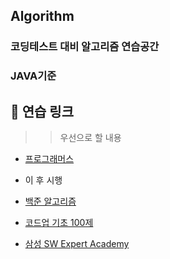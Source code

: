 ## Algorithm

### 코딩테스트 대비 알고리즘 연습공간
### JAVA기준

## 🐳 연습 링크
>> 우선으로 할 내용

* [프로그래머스](https://programmers.co.kr/)

- 이 후 시행 
* [백준 알고리즘](https://www.acmicpc.net/)
 
* [코드업 기초 100제](https://codeup.kr/problemsetsol.php?psid=23)
 
* [삼성 SW Expert Academy](https://swexpertacademy.com/main/main.do)



